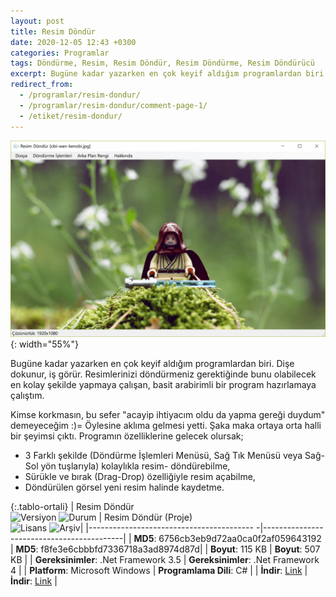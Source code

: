 ```yaml
---
layout: post
title: Resim Döndür
date: 2020-12-05 12:43 +0300
categories: Programlar
tags: Döndürme, Resim, Resim Döndür, Resim Döndürme, Resim Döndürücü
excerpt: Bugüne kadar yazarken en çok keyif aldığım programlardan biri. Dişe dokunur, iş görür. Resimlerinizi döndürmeniz gerektiğinde bunu olabilecek en kolay şekilde yapmaya çalışan, basit arabirimli bir program hazırlamaya çalıştım...
redirect_from:
  - /programlar/resim-dondur/
  - /programlar/resim-dondur/comment-page-1/
  - /etiket/resim-dondur/
---
```

![resim-dondur](/images/programlar/resim-dondur.png){: width="55%"}

Bugüne kadar yazarken en çok keyif aldığım programlardan biri. Dişe dokunur, iş görür. Resimlerinizi döndürmeniz gerektiğinde bunu olabilecek en kolay şekilde yapmaya çalışan, basit arabirimli bir program hazırlamaya çalıştım. 

Kimse korkmasın, bu sefer "acayip ihtiyacım oldu da yapma gereği duydum" demeyeceğim :)= Öylesine aklıma gelmesi yetti. Şaka maka ortaya orta halli bir şeyimsi çıktı. Programın özelliklerine gelecek olursak;

- 3 Farklı şekilde (Döndürme İşlemleri Menüsü, Sağ Tık Menüsü veya Sağ-Sol yön tuşlarıyla) kolaylıkla resim- döndürebilme,
- Sürükle ve bırak (Drag-Drop) özelliğiyle resim açabilme,
- Döndürülen görsel yeni resim halinde kaydetme.

{:.tablo-ortali}
| Resim Döndür <br>![Versiyon](https://img.shields.io/badge/Versiyon-1.02-blueviolet.svg?style=flat) ![Durum](https://img.shields.io/badge/Durum-Çalışıyor-success.svg?style=flat) | Resim Döndür (Proje)<br>![Lisans](https://img.shields.io/badge/Lisans-MIT-blue.svg?style=flat) ![Arşiv](https://img.shields.io/badge/Arşiv-orange.svg?style=flat)|
|----------------------------------------- -|-------------------------------------------|
| **MD5**: 6756cb3eb9d72aa0ca0f2af059643192 | **MD5**: f8fe3e6cbbbfd7336718a3ad8974d87d| 
| **Boyut**: 115 KB                       | **Boyut**: 507 KB                         |
| **Gereksinimler**: .Net Framework 3.5     | **Gereksinimler**: .Net Framework 4      |
| **Platform**: Microsoft Windows           | **Programlama Dili**: C#                  |
| **İndir**: [Link](https://www.dropbox.com/s/fpnvcgzue41d06f/resim-dondur.zip?dl=1)         | **İndir**: [Link](https://www.dropbox.com/s/hg0po67f0rgn3kr/resim-dondur-proje.zip?dl=1) |